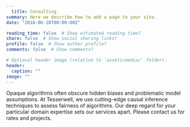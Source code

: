 ```yaml
---
  title: Consulting
summary: Here we describe how to add a page to your site.
date: "2018-06-28T00:00:00Z"

reading_time: false  # Show estimated reading time?
share: false  # Show social sharing links?
profile: false  # Show author profile?
comments: false  # Show comments?

# Optional header image (relative to `assets/media/` folder).
header:
  caption: ""
image: ""
---
```

  
Opaque algorithms often obscure hidden biases and problematic model assumptions. At Tesserwell, we use cutting-edge causal inference techniques to assess fairness of algorithms. Our deep regard for your particular domain expertise sets our services apart. Please contact us for rates and projects.